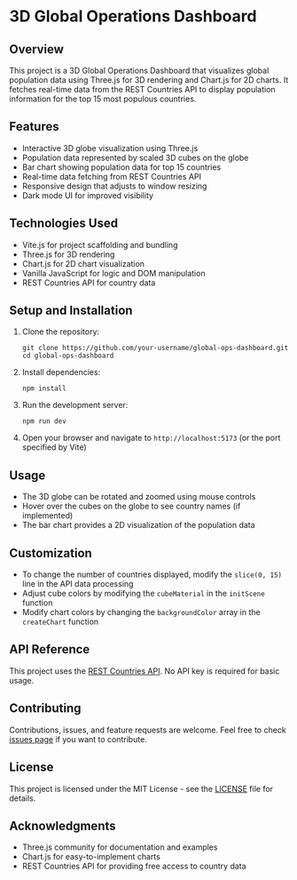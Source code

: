 # 3D Global Operations Dashboard

## Overview
This project is a 3D Global Operations Dashboard that visualizes global population data using Three.js for 3D rendering and Chart.js for 2D charts. It fetches real-time data from the REST Countries API to display population information for the top 15 most populous countries.

## Features
- Interactive 3D globe visualization using Three.js
- Population data represented by scaled 3D cubes on the globe
- Bar chart showing population data for top 15 countries
- Real-time data fetching from REST Countries API
- Responsive design that adjusts to window resizing
- Dark mode UI for improved visibility

## Technologies Used
- Vite.js for project scaffolding and bundling
- Three.js for 3D rendering
- Chart.js for 2D chart visualization
- Vanilla JavaScript for logic and DOM manipulation
- REST Countries API for country data

## Setup and Installation
1. Clone the repository:
   ```
   git clone https://github.com/your-username/global-ops-dashboard.git
   cd global-ops-dashboard
   ```

2. Install dependencies:
   ```
   npm install
   ```

3. Run the development server:
   ```
   npm run dev
   ```

4. Open your browser and navigate to `http://localhost:5173` (or the port specified by Vite)

## Usage
- The 3D globe can be rotated and zoomed using mouse controls
- Hover over the cubes on the globe to see country names (if implemented)
- The bar chart provides a 2D visualization of the population data

## Customization
- To change the number of countries displayed, modify the `slice(0, 15)` line in the API data processing
- Adjust cube colors by modifying the `cubeMaterial` in the `initScene` function
- Modify chart colors by changing the `backgroundColor` array in the `createChart` function

## API Reference
This project uses the [REST Countries API](https://restcountries.com/). No API key is required for basic usage.

## Contributing
Contributions, issues, and feature requests are welcome. Feel free to check [issues page](https://github.com/mattheworford/global-ops-dashboard/issues) if you want to contribute.

## License
This project is licensed under the MIT License - see the [LICENSE](LICENSE) file for details.

## Acknowledgments
- Three.js community for documentation and examples
- Chart.js for easy-to-implement charts
- REST Countries API for providing free access to country data